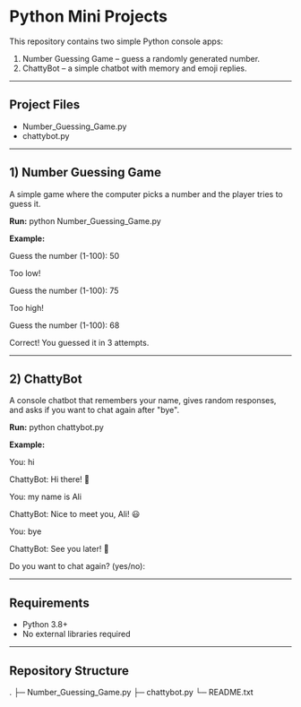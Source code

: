 # Python Mini Projects

This repository contains two simple Python console apps:

1. Number Guessing Game – guess a randomly generated number.
2. ChattyBot – a simple chatbot with memory and emoji replies.

---

## Project Files
- Number_Guessing_Game.py
- chattybot.py

---

## 1) Number Guessing Game

A simple game where the computer picks a number and the player tries to guess it.

**Run:**
python Number_Guessing_Game.py

**Example:**

Guess the number (1-100): 50

Too low!

Guess the number (1-100): 75

Too high!

Guess the number (1-100): 68

Correct! You guessed it in 3 attempts.

---

## 2) ChattyBot

A console chatbot that remembers your name, gives random responses, and asks if you want to chat again after "bye".

**Run:**
python chattybot.py

**Example:**

You: hi

ChattyBot: Hi there! 🙂

You: my name is Ali

ChattyBot: Nice to meet you, Ali! 😃

You: bye

ChattyBot: See you later! 🙂

Do you want to chat again? (yes/no):


---

## Requirements
- Python 3.8+
- No external libraries required

---

## Repository Structure
.
├─ Number_Guessing_Game.py
├─ chattybot.py
└─ README.txt